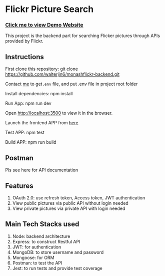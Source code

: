 # Flickr Picture Search

### [Click me to view Demo Website](https://monashflickr.onrender.com/)

This project is the backend part for searching Flicker pictures through APIs provided by Flickr.

## Instructions

First clone this repository:  git clone https://github.com/walterjin6/monashflickr-backend.git

Contact [me](mailto:jinwei6@gmail.com)  to get`.env` file, and put .env file in project root folder

Install dependencies: npm install

Run App: npm run dev

Open [http://localhost:3500](http://localhost:3500) to view it in the browser.

Launch the frontend APP from [here](https://github.com/walterjin6/monashflickr-frontend)  

Test APP: npm test

Build APP: npm run build

## Postman

Pls see here for API documentation

## Features

1.  OAuth 2.0: use refresh token, Access token, JWT authentication
2.  View public pictures via public API without login needed
3.  View private pictures via private API with login needed

## Main Tech Stacks used

1. Node: backend architecture
2. Express: to construct Restful API
3. JWT: for authentication
4. MongoDB: to store username and password
5. Mongoose: for ORM
6. Postman: to test the API
7. Jest: to run tests and provide test coverage
